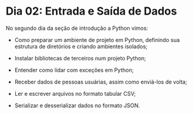 # Dia 02: Entrada e Saída de Dados

No segundo dia da seção de introdução a Python vimos:

- Como preparar um ambiente de projeto em Python, definindo sua estrutura de diretórios e criando ambientes isolados;

- Instalar bibliotecas de terceiros num projeto Python;

- Entender como lidar com exceções em Python;

- Receber dados de pessoas usuárias, assim como enviá-los de volta;

- Ler e escrever arquivos no formato tabular CSV;

- Serializar e desserializar dados no formato JSON.